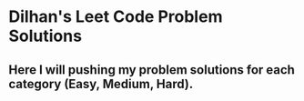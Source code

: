# Dilhan's Leet Code Problem Solutions
## Here I will pushing my problem solutions for each category (Easy, Medium, Hard).
